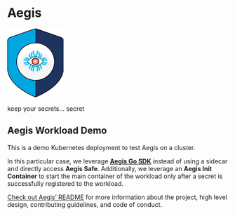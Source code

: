 # Aegis

![Aegis](assets/aegis-icon.png "Aegis")

keep your secrets… secret

## Aegis Workload Demo

This is a demo Kubernetes deployment to test Aegis on a cluster.

In this particular case, we leverage [**Aegis Go SDK**][aegis-sdk-go] instead 
of using a sidecar and directly access **Aegis Safe**. Additionally, we leverage
an **Aegis Init Container** to start the main container of the workload 
only after a secret is  successfully registered to the workload.

[aegis-sdk-go]: https://github.com/zerotohero-dev/aegis-sdk-go
[aegis-demo-sidecar]: https://github.com/zerotohero-dev/aegis-workload-demo-using-sidecar

[Check out Aegis’ README][aegis-readme] for more information about the project,
high level design, contributing guidelines, and code of conduct.

[aegis]: https://github.com/zerotohero-dev/aegis "Aegis"
[aegis-readme]: https://github.com/zerotohero-dev/aegis/blob/main/README.md "Aegis README"
